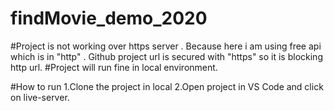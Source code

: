 # findMovie_demo_2020

#Project is not working over https server . Because here i am using free api which is in "http" . Github project url is secured with "https" so it is blocking http url.
#Project will run fine in local environment.

#How to run
1.Clone the project in local
2.Open project in VS Code and click on live-server.
